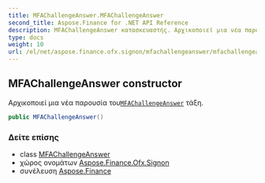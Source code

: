 ```yaml
---
title: MFAChallengeAnswer.MFAChallengeAnswer
second_title: Aspose.Finance for .NET API Reference
description: MFAChallengeAnswer κατασκευαστής. Αρχικοποιεί μια νέα παρουσία τουMFAChallengeAnswer τάξη.
type: docs
weight: 10
url: /el/net/aspose.finance.ofx.signon/mfachallengeanswer/mfachallengeanswer/
---
```

## MFAChallengeAnswer constructor

Αρχικοποιεί μια νέα παρουσία του[`MFAChallengeAnswer`](../) τάξη.

```csharp
public MFAChallengeAnswer()
```

### Δείτε επίσης

* class [MFAChallengeAnswer](../)
* χώρος ονομάτων [Aspose.Finance.Ofx.Signon](../../mfachallengeanswer/)
* συνέλευση [Aspose.Finance](../../../)



